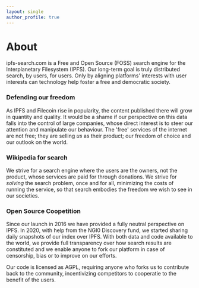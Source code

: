 ```yaml
---
layout: single
author_profile: true
---
```



# About
ipfs-search.com is a Free and Open Source (FOSS) search engine for the Interplanetary Filesystem (IPFS). Our long-term goal is truly distributed search, by users, for users. Only by aligning platforms' interests with user interests can technology help foster a free and democratic society.

### Defending our freedom
As IPFS and Filecoin rise in popularity, the content published there will grow in quantity and quality. It would be a shame if our perspective on this data falls into the control of large  companies, whose direct interest is to steer our attention and manipulate our behaviour. The 'free' services of the internet are not free; they are selling *us* as their product; our freedom of choice and our outlook on the world.

### Wikipedia for search
We strive for a search engine where the users are the owners, not the product, whose services are paid for through donations. We strive for *solving* the search problem, once and for all, minimizing the costs of running the service, so that search embodies the freedom we wish to see in our societies. 

### Open Source Coopetition
Since our launch in 2016 we have provided a fully neutral perspective on IPFS. In 2020, with help from the NGI0 Discovery fund, we started sharing daily snapshots of our index over IPFS. With both data and code available to the world, we provide full transparency over how search results are constituted and we enable anyone to fork our platform in case of censorship, bias or to improve on our efforts. 

Our code is licensed as AGPL, requiring anyone who forks us to contribute back to the community, incentivizing competitors to cooperatie to the benefit of the users. 